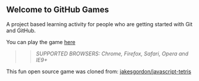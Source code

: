 ## Welcome to GitHub Games

A project based learning activity for people who are getting started with Git and GitHub.

You can play the game [here](https://utkuaslan85.github.io/github-games/)

>> _*SUPPORTED BROWSERS*: Chrome, Firefox, Safari, Opera and IE9+_

This fun open source game was cloned from: [jakesgordon/javascript-tetris](https://github.com/jakesgordon/javascript-tetris)
